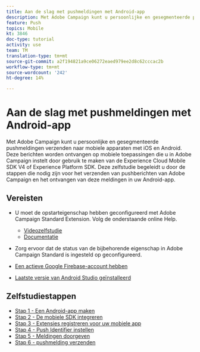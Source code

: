```yaml
---
title: Aan de slag met pushmeldingen met Android-app
description: Met Adobe Campaign kunt u persoonlijke en gesegmenteerde pushmeldingen verzenden naar mobiele apparaten met iOS en Android. Deze berichten worden ontvangen op mobiele toepassingen die u in Adobe Campaign instelt door gebruik te maken van de Experience Cloud Mobile SDK V4 of Experience Platform SDK. Deze zelfstudie begeleidt u door de stappen die nodig zijn voor het verzenden van pushberichten van Adobe Campaign en het ontvangen van deze meldingen in uw Android-app.
feature: Push
topics: Mobile
kt: 3846
doc-type: tutorial
activity: use
team: TM
translation-type: tm+mt
source-git-commit: a2f194821a9ce06272eaed979ee2d8c62cccac2b
workflow-type: tm+mt
source-wordcount: '242'
ht-degree: 14%

---
```


# Aan de slag met pushmeldingen met Android-app

Met Adobe Campaign kunt u persoonlijke en gesegmenteerde pushmeldingen verzenden naar mobiele apparaten met iOS en Android.
Deze berichten worden ontvangen op mobiele toepassingen die u in Adobe Campaign instelt door gebruik te maken van de Experience Cloud Mobile SDK V4 of Experience Platform SDK.
Deze zelfstudie begeleidt u door de stappen die nodig zijn voor het verzenden van pushberichten van Adobe Campaign en het ontvangen van deze meldingen in uw Android-app.

## Vereisten

* U moet de opstarteigenschap hebben geconfigureerd met Adobe Campaign Standard Extension. Volg de onderstaande online Help.
   * [Videozelfstudie](https://video.tv.adobe.com/v/26224?quality=12&captions=dut)
   * [Documentatie](https://docs.adobe.com/content/help/en/campaign-learn/campaign-standard-tutorials/communication-channels/mobile/configure-mobile-apps-using-aep-sdk.html)

* Zorg ervoor dat de status van de bijbehorende eigenschap in Adobe Campaign Standard is ingesteld op geconfigureerd.
* [Een actieve Google Firebase-account hebben](https://firebase.google.com)
* [Laatste versie van Android Studio geïnstalleerd](https://developer.android.com/studio)

## Zelfstudiestappen

* [Stap 1 - Een Android-app maken](/help/tutorial-push-notifications-android/create-android-app.md)
* [Stap 2 - De mobiele SDK integreren](/help/tutorial-push-notifications-android/integrating-with-mobile-sdk.md)
* [Stap 3 - Extensies registreren voor uw mobiele app](/help/tutorial-push-notifications-android/register-mobile-extensions.md)
* [Stap 4 - Push Identifier instellen](/help/tutorial-push-notifications-android/set-push-identifier.md)
* [Stap 5 - Meldingen doorgeven](/help/tutorial-push-notifications-android/propagate-notification.md)
* [Stap 6 - pushmelding verzenden](/help/tutorial-push-notifications-android/send-push-notification.md)
